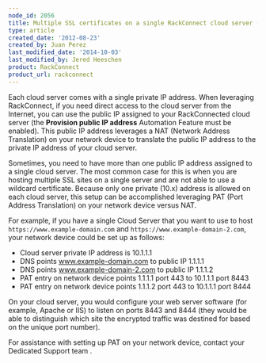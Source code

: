 ```yaml
---
node_id: 2056
title: Multiple SSL certificates on a single RackConnect cloud server (PAT)
type: article
created_date: '2012-08-23'
created_by: Juan Perez
last_modified_date: '2014-10-03'
last_modified_by: Jered Heeschen
product: RackConnect
product_url: rackconnect
---
```


Each cloud server comes with a single private IP address. When
leveraging RackConnect, if you need direct access to the cloud server
from the Internet, you can use the public IP assigned to your
RackConnected cloud server (the **Provision public IP address** Automation
Feature must be enabled). This public IP address leverages a NAT (Network
Address Translation) on your network device to translate the public IP address 
to the private IP address of your cloud server.

Sometimes, you need to have more than one
public IP address assigned to a single cloud server. The most common case for
this is when you are hosting multiple SSL sites on a single server
and are not able to use a wildcard certificate. Because only one private
(10.x) address is allowed on each cloud server, this setup can be
accomplished leveraging PAT (Port Address Translation) on your network
device versus NAT.

For example, if you have a single Cloud Server that you want to use to
host `https://www.example-domain.com` and `https://www.example-domain-2.com`, your network device could be set up as
follows:

-   Cloud server private IP address is 10.1.1.1
-   DNS points www.example-domain.com to public IP 1.1.1.1
-   DNS points www.example-domain-2.com to public IP 1.1.1.2
-   PAT entry on network device points 1.1.1.1 port 443 to 10.1.1.1 port
    8443
-   PAT entry on network device points 1.1.1.2 port 443 to 10.1.1.1 port
    8444

On your cloud server, you would configure your web server software (for example,
Apache or IIS) to listen on ports 8443 and 8444 (they would be able to
distinguish which site the encrypted traffic was destined for based on
the unique port number).

For assistance with setting up PAT on your network device, contact your Dedicated Support team .
